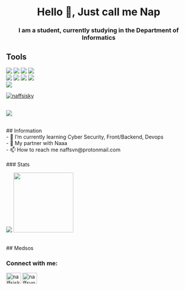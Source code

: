 <h1 align="center">Hello 👋, Just call me Nap</h1>
<h3 align="center">I am a student, currently studying in the Department of Informatics</h3>

## Tools
<p>
    <img src="https://img.shields.io/badge/-Windows-blue?&logo=Windows" />
    <img src="https://img.shields.io/badge/-MAC-lightgrey?&logo=Apple" />
    <img src="https://img.shields.io/badge/-Linux-yellow?&logo=Linux" />
    <img src="https://img.shields.io/badge/-Kali-lightgrey?&logo=Kali-linux" />
    <br>
    <img src="https://img.shields.io/badge/-Python-informational?&logo=python" />
    <img src="https://img.shields.io/badge/-Js-informational?&logo=Javascript" />
    <img src="https://img.shields.io/badge/-C-informational?&logo=C" />
    <img src="https://img.shields.io/badge/-C++-informational?&logo=Cplusplus" />
    <br>
    <img src="https://img.shields.io/badge/Text%20Editor-Visual%20Studio%20Code-blue?&logo=visual%20studio%20code&logoColor=blue" />
    <br>
    <p align="left"> <a href="https://github.com/ryo-ma/github-profile-trophy"><img src="https://github-profile-trophy.vercel.app/?username=naffsisky"      alt="naffsisky" /></a> </p>
    <br>
    <img src="https://gpvc.arturio.dev/naffsisky" />
</p>
<br>
## Information
<br>
- 🌱 I’m currently learning Cyber Security, Front/Backend, Devops <br>
- 🤝 My partner with Naaa<br>
- 📫 How to reach me naffsvn@protonmail.com<br>
<br>
### Stats
<br>
<p>
    <img src="https://github-readme-stats.vercel.app/api?username=naffsisky&show_icons=true&theme=outrun" />
    <img src="https://github-readme-stats.vercel.app/api/top-langs/?username=naffsisky&layout=compact&theme=outrun" height=163 />
</p>
<br>
## Medsos
<br>
<h3 align="left">Connect with me:</h3>
<p align="left">
<a href="https://twitter.com/naffsisky" target="blank"><img align="center" src="https://raw.githubusercontent.com/rahuldkjain/github-profile-readme-generator/master/src/images/icons/Social/twitter.svg" alt="naffsisky" height="30" width="40" /></a>
<a href="https://instagram.com/naffsvn" target="blank"><img align="center" src="https://raw.githubusercontent.com/rahuldkjain/github-profile-readme-generator/master/src/images/icons/Social/instagram.svg" alt="naffsvn" height="30" width="40" /></a>
</p>
<br>
